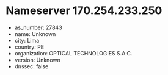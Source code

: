# Nameserver 170.254.233.250

* as_number: 27843
* name: Unknown
* city: Lima
* country: PE
* organization: OPTICAL TECHNOLOGIES S.A.C.
* version: Unknown
* dnssec: false

